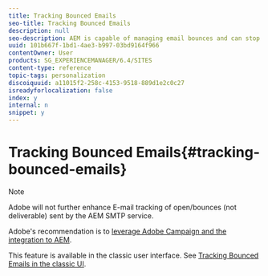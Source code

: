 ```yaml
---
title: Tracking Bounced Emails
seo-title: Tracking Bounced Emails
description: null
seo-description: AEM is capable of managing email bounces and can stop sending newsletters to those adresses
uuid: 101b667f-1bd1-4ae3-b997-03bd9164f966
contentOwner: User
products: SG_EXPERIENCEMANAGER/6.4/SITES
content-type: reference
topic-tags: personalization
discoiquuid: a11015f2-258c-4153-9518-889d1e2c0c27
isreadyforlocalization: false
index: y
internal: n
snippet: y
---
```


# Tracking Bounced Emails{#tracking-bounced-emails}

>[!NOTE]
>
>Adobe will not further enhance E-mail tracking of open/bounces (not deliverable) sent by the AEM SMTP service.
>
>Adobe's recommendation is to [leverage Adobe Campaign and the integration to AEM](../../../sites/administering/using/campaign.md).

This feature is available in the classic user interface. See [Tracking Bounced Emails in the classic UI](../../../sites/classic-ui-authoring/using/classic-personalization-campaigns-email-tracking-bounces.md).
